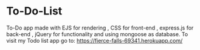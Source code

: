 # To-Do-List
To-Do app made with EJS for rendering , CSS for front-end , express.js for back-end , jQuery for functionality and using mongoose as database.
To visit my Todo list app go to: https://fierce-falls-69341.herokuapp.com/
